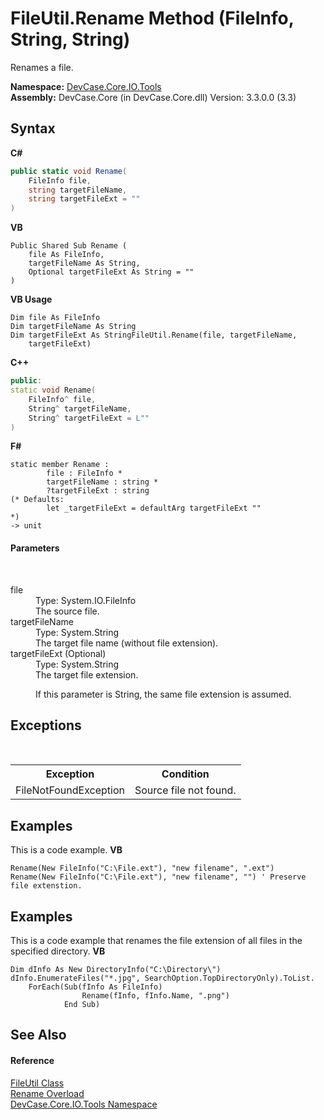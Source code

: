 # FileUtil.Rename Method (FileInfo, String, String)
 

Renames a file.

**Namespace:**&nbsp;<a href="N_DevCase_Core_IO_Tools">DevCase.Core.IO.Tools</a><br />**Assembly:**&nbsp;DevCase.Core (in DevCase.Core.dll) Version: 3.3.0.0 (3.3)

## Syntax

**C#**<br />
``` C#
public static void Rename(
	FileInfo file,
	string targetFileName,
	string targetFileExt = ""
)
```

**VB**<br />
``` VB
Public Shared Sub Rename ( 
	file As FileInfo,
	targetFileName As String,
	Optional targetFileExt As String = ""
)
```

**VB Usage**<br />
``` VB Usage
Dim file As FileInfo
Dim targetFileName As String
Dim targetFileExt As StringFileUtil.Rename(file, targetFileName, 
	targetFileExt)
```

**C++**<br />
``` C++
public:
static void Rename(
	FileInfo^ file, 
	String^ targetFileName, 
	String^ targetFileExt = L""
)
```

**F#**<br />
``` F#
static member Rename : 
        file : FileInfo * 
        targetFileName : string * 
        ?targetFileExt : string 
(* Defaults:
        let _targetFileExt = defaultArg targetFileExt ""
*)
-> unit 

```


#### Parameters
&nbsp;<dl><dt>file</dt><dd>Type: System.IO.FileInfo<br />The source file.</dd><dt>targetFileName</dt><dd>Type: System.String<br />The target file name (without file extension).</dd><dt>targetFileExt (Optional)</dt><dd>Type: System.String<br />The target file extension. 

 If this parameter is String, the same file extension is assumed.</dd></dl>

## Exceptions
&nbsp;<table><tr><th>Exception</th><th>Condition</th></tr><tr><td>FileNotFoundException</td><td>Source file not found.</td></tr></table>

## Examples
This is a code example. 
**VB**<br />
``` VB
Rename(New FileInfo("C:\File.ext"), "new filename", ".ext")
Rename(New FileInfo("C:\File.ext"), "new filename", "") ' Preserve file extenstion.
```


## Examples
This is a code example that renames the file extension of all files in the specified directory. 
**VB**<br />
``` VB
Dim dInfo As New DirectoryInfo("C:\Directory\")
dInfo.EnumerateFiles("*.jpg", SearchOption.TopDirectoryOnly).ToList.
    ForEach(Sub(fInfo As FileInfo)
                Rename(fInfo, fInfo.Name, ".png")
            End Sub)
```


## See Also


#### Reference
<a href="T_DevCase_Core_IO_Tools_FileUtil">FileUtil Class</a><br /><a href="Overload_DevCase_Core_IO_Tools_FileUtil_Rename">Rename Overload</a><br /><a href="N_DevCase_Core_IO_Tools">DevCase.Core.IO.Tools Namespace</a><br />